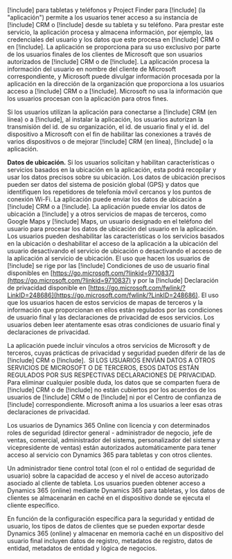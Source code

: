 [!include[](../includes/pn-dynamics-crm.md)] para tabletas y teléfonos y Project Finder para [!include[](../includes/pn-project-finder-dyn-365.md)] (la "aplicación") permite a los usuarios tener acceso a su instancia de [!include[](../includes/pn-microsoft-dynamics.md)] CRM o [!include[](../includes/pn-dynamics-crm.md)] desde su tableta y su teléfono. Para prestar este servicio, la aplicación procesa y almacena información, por ejemplo, las credenciales del usuario y los datos que este procesa en [!include[](../includes/pn-microsoft-dynamics.md)] CRM o en [!include[](../includes/pn-dynamics-crm.md)]. La aplicación se proporciona para su uso exclusivo por parte de los usuarios finales de los clientes de Microsoft que son usuarios autorizados de [!include[](../includes/pn-microsoft-dynamics.md)] CRM o de [!include[](../includes/pn-dynamics-crm.md)]. La aplicación procesa la información del usuario en nombre del cliente de Microsoft correspondiente, y Microsoft puede divulgar información procesada por la aplicación en la dirección de la organización que proporciona a los usuarios acceso a [!include[](../includes/pn-microsoft-dynamics.md)] CRM o a [!include[](../includes/pn-dynamics-crm.md)]. Microsoft no usa la información que los usuarios procesan con la aplicación para otros fines.  

Si los usuarios utilizan la aplicación para conectarse a [!include[](../includes/pn-microsoft-dynamics.md)] CRM (en línea) o a [!include[](../includes/pn-crm-online.md)], al instalar la aplicación, los usuarios autorizan la transmisión del id. de su organización, el id. de usuario final y el id. del dispositivo a Microsoft con el fin de habilitar las conexiones a través de varios dispositivos o de mejorar [!include[](../includes/pn-microsoft-dynamics.md)] CRM (en línea), [!include[](../includes/pn-crm-online.md)] o la aplicación.  

**Datos de ubicación.** Si los usuarios solicitan y habilitan características o servicios basados en la ubicación en la aplicación, esta podrá recopilar y usar los datos precisos sobre su ubicación. Los datos de ubicación precisos pueden ser datos del sistema de posición global (GPS) y datos que identifiquen los repetidores de telefonía móvil cercanos y los puntos de conexión Wi-Fi. La aplicación puede enviar los datos de ubicación a [!include[](../includes/pn-microsoft-dynamics.md)] CRM o a [!include[](../includes/pn-dynamics-crm.md)]. La aplicación puede enviar los datos de ubicación a [!include[](../includes/pn-bing-maps.md)] y a otros servicios de mapas de terceros, como Google Maps y [!include[](../includes/tn-apple.md)] Maps, un usuario designado en el teléfono del usuario para procesar los datos de ubicación del usuario en la aplicación. Los usuarios pueden deshabilitar las características o los servicios basados en la ubicación o deshabilitar el acceso de la aplicación a la ubicación del usuario desactivando el servicio de ubicación o desactivando el acceso de la aplicación al servicio de ubicación. El uso que hacen los usuarios de [!include[](../includes/pn-bing-maps.md)] se rige por las [!include[](../includes/pn-bing-maps.md)] Condiciones de uso de usuario final disponibles en [https://go.microsoft.com/?linkid=9710837](https://go.microsoft.com/?linkid=9710837) y por la [!include[](../includes/pn-bing-maps.md)] Declaración de privacidad disponible en [https://go.microsoft.com/fwlink/?LinkID=248686](https://go.microsoft.com/fwlink/?LinkID=248686). El uso que los usuarios hacen de estos servicios de mapas de terceros y la información que proporcionan en ellos están regulados por las condiciones de usuario final y las declaraciones de privacidad de esos servicios. Los usuarios deben leer atentamente esas otras condiciones de usuario final y declaraciones de privacidad.

La aplicación puede incluir vínculos a otros servicios de Microsoft y de terceros, cuyas prácticas de privacidad y seguridad pueden diferir de las de [!include[](../includes/pn-microsoft-dynamics.md)] CRM o [!include[](../includes/pn-dynamics-crm.md)].  SI LOS USUARIOS ENVÍAN DATOS A OTROS SERVICIOS DE MICROSOFT O DE TERCEROS, ESOS DATOS ESTÁN REGULADOS POR SUS RESPECTIVAS DECLARACIONES DE PRIVACIDAD. Para eliminar cualquier posible duda, los datos que se comparten fuera de [!include[](../includes/pn-microsoft-dynamics.md)] CRM o de [!include[](../includes/pn-dynamics-crm.md)] no están cubiertos por los acuerdos de los usuarios de [!include[](../includes/pn-microsoft-dynamics.md)] CRM o de [!include[](../includes/pn-dynamics-crm.md)] ni por el Centro de confianza de [!include[](../includes/pn-microsoft-dynamics.md)] correspondiente. Microsoft anima a los usuarios a leer esas otras declaraciones de privacidad.

Los usuarios de Dynamics 365 Online con licencia y con determinados roles de seguridad (director general - administrador de negocio, jefe de ventas, comercial, administrador del sistema, personalizador del sistema y vicepresidente de ventas) están autorizados automáticamente para tener acceso al servicio con Dynamics 365 para tabletas y con otros clientes.  
  
Un administrador tiene control total (con el rol o entidad de seguridad de usuario) sobre la capacidad de acceso y el nivel de acceso autorizado asociado al cliente de tableta. Los usuarios pueden obtener acceso a Dynamics 365 (online) mediante Dynamics 365 para tabletas, y los datos de clientes se almacenarán en caché en el dispositivo donde se ejecuta el cliente específico.  
  
En función de la configuración específica para la seguridad y entidad de usuario, los tipos de datos de clientes que se pueden exportar desde Dynamics 365 (online) y almacenar en memoria caché en un dispositivo del usuario final incluyen datos de registro, metadatos de registro, datos de entidad, metadatos de entidad y lógica de negocios.